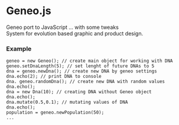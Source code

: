 # Geneo.js
Geneo port to JavaScript ... with some tweaks <br>
System for evolution based graphic and product design. <br>

### Example<br>

```
geneo = new Geneo(); // create main object for working with DNA
geneo.setDnaLength(5); // set lenght of future DNAs to 5
dna = geneo.newDna(); // create new DNA by geneo settings
dna.echo(2); // print DNA to console
dna. geneo.randomDna(); // create new DNA with random values 
dna.echo();
dna = new Dna(10); // creating DNA without Geneo object
dna.echo();
dna.mutate(0.5,0.1); // mutating values of DNA
dna.echo();
population = geneo.newPopulation(50);
...
```



